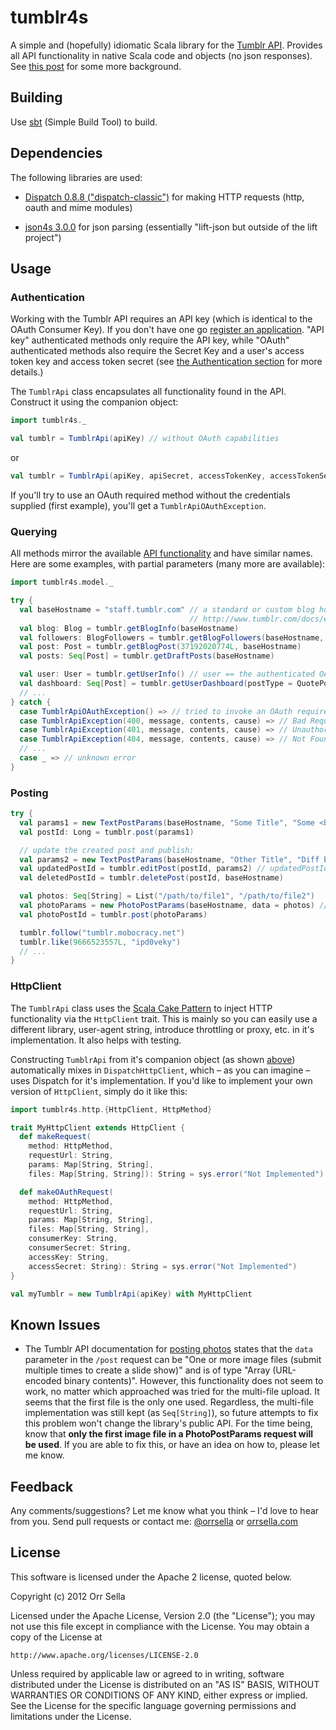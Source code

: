 # tumblr4s

A simple and (hopefully) idiomatic Scala library for the [Tumblr API](http://www.tumblr.com/docs/en/api/v2). Provides all API functionality in native Scala code and objects (no json responses). See [this post](http://orrsella.com/post/37654002423/introducing-tumblr4s-a-scala-library-for-the-tumblr-api) for some more background.

## Building

Use [sbt](http://www.scala-sbt.org/) (Simple Build Tool) to build.

## Dependencies

The following libraries are used:

* [Dispatch 0.8.8 ("dispatch-classic")](http://dispatch-classic.databinder.net/Dispatch.html) for making HTTP requests (http, oauth and mime modules)

* [json4s 3.0.0](http://json4s.org/) for json parsing (essentially "lift-json but outside of the lift project")

## Usage

### Authentication

Working with the Tumblr API requires an API key (which is identical to the OAuth Consumer Key). If you don't have one go [register an application](http://www.tumblr.com/oauth/apps). "API key" authenticated methods only require the API key, while "OAuth" authenticated methods also require the Secret Key and a user's access token key and access token secret (see [the Authentication section](http://www.tumblr.com/docs/en/api/v2#auth) for more details.)

The `TumblrApi` class encapsulates all functionality found in the API. Construct it using the companion object:

```scala
import tumblr4s._

val tumblr = TumblrApi(apiKey) // without OAuth capabilities
```

or

```scala
val tumblr = TumblrApi(apiKey, apiSecret, accessTokenKey, accessTokenSecret) // with OAuth capabilities
```

If you'll try to use an OAuth required method without the credentials supplied (first example), you'll get a `TumblrApiOAuthException`.

### Querying

All methods mirror the available [API functionality](http://www.tumblr.com/docs/en/api/v2) and have similar names. Here are some examples, with partial parameters (many more are available):

```scala
import tumblr4s.model._

try {
  val baseHostname = "staff.tumblr.com" // a standard or custom blog hostname, see:
                                        // http://www.tumblr.com/docs/en/api/v2#hostname
  val blog: Blog = tumblr.getBlogInfo(baseHostname)
  val followers: BlogFollowers = tumblr.getBlogFollowers(baseHostname, limit = 20, offset = 60)
  val post: Post = tumblr.getBlogPost(37192020774L, baseHostname)
  val posts: Seq[Post] = tumblr.getDraftPosts(baseHostname)

  val user: User = tumblr.getUserInfo() // user == the authenticated OAuth user (not some public blog)
  val dashboard: Seq[Post] = tumblr.getUserDashboard(postType = QuotePostType, includeNotesInfo = true)
  // ...
} catch {
  case TumblrApiOAuthException() => // tried to invoke an OAuth required method without needed credentials
  case TumblrApiException(400, message, contents, cause) => // Bad Request
  case TumblrApiException(401, message, contents, cause) => // Unauthorized
  case TumblrApiException(404, message, contents, cause) => // Not Found
  // ...
  case _ => // unknown error
}
```

### Posting

```scala
try {
  val params1 = new TextPostParams(baseHostname, "Some Title", "Some <b>body</b>", DraftPostState, ...)
  val postId: Long = tumblr.post(params1)

  // update the created post and publish:
  val params2 = new TextPostParams(baseHostname, "Other Title", "Diff body", PublishPostState)
  val updatedPostId = tumblr.editPost(postId, params2) // updatedPostId == postId
  val deletedPostId = tumblr.deletePost(postId, baseHostname)

  val photos: Seq[String] = List("/path/to/file1", "/path/to/file2")
  val photoParams = new PhotoPostParams(baseHostname, data = photos) // see known issues regarding photos
  val photoPostId = tumblr.post(photoParams)

  tumblr.follow("tumblr.mobocracy.net")
  tumblr.like(9666523557L, "ipd0veky")
  // ...
}
```

### HttpClient

The `TumblrApi` class uses the [Scala Cake Pattern](http://www.cakesolutions.net/teamblogs/2011/12/19/cake-pattern-in-depth/) to inject HTTP functionality via the `HttpClient` trait. This is mainly so you can easily use a different library, user-agent string, introduce throttling or proxy, etc. in it's implementation. It also helps with testing.

Constructing `TumblrApi` from it's companion object (as shown [above](#authentication)) automatically mixes in `DispatchHttpClient`, which – as you can imagine – uses Dispatch for it's implementation. If you'd like to implement your own version of `HttpClient`, simply do it like this:

```scala
import tumblr4s.http.{HttpClient, HttpMethod}

trait MyHttpClient extends HttpClient {
  def makeRequest(
    method: HttpMethod,
    requestUrl: String,
    params: Map[String, String],
    files: Map[String, String]): String = sys.error("Not Implemented")

  def makeOAuthRequest(
    method: HttpMethod,
    requestUrl: String,
    params: Map[String, String],
    files: Map[String, String],
    consumerKey: String,
    consumerSecret: String,
    accessKey: String,
    accessSecret: String): String = sys.error("Not Implemented")
}

val myTumblr = new TumblrApi(apiKey) with MyHttpClient
```

## Known Issues

* The Tumblr API documentation for [posting photos](http://www.tumblr.com/docs/en/api/v2#posting) states that the `data` parameter in the `/post` request can be "One or more image files (submit multiple times to create a slide show)" and is of type "Array (URL-encoded binary contents)". However, this functionality does not seem to work, no matter which approached was tried for the multi-file upload. It seems that the first file is the only one used. Regardless, the multi-file implementation was still kept (as `Seq[String]`), so future attempts to fix this problem won't change the library's public API. For the time being, know that __only the first image file in a PhotoPostParams request will be used__. If you are able to fix this, or have an idea on how to, please let me know.

## Feedback

Any comments/suggestions? Let me know what you think – I'd love to hear from you. Send pull requests or contact me: [@orrsella](http://twitter.com/orrsella) or [orrsella.com](http://orrsella.com)

## License

This software is licensed under the Apache 2 license, quoted below.

Copyright (c) 2012 Orr Sella

Licensed under the Apache License, Version 2.0 (the "License"); you may not use this file except in compliance with the License. You may obtain a copy of the License at

    http://www.apache.org/licenses/LICENSE-2.0

Unless required by applicable law or agreed to in writing, software distributed under the License is distributed on an "AS IS" BASIS, WITHOUT WARRANTIES OR CONDITIONS OF ANY KIND, either express or implied. See the License for the specific language governing permissions and limitations under the License.
